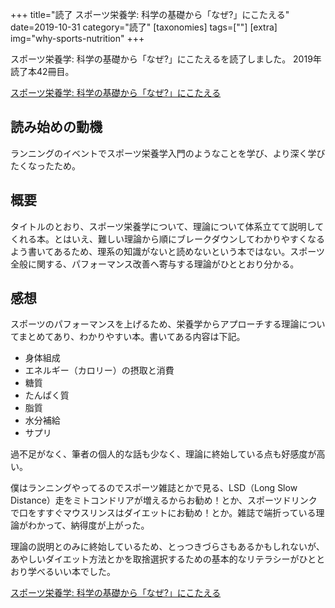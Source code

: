 +++
title="読了 スポーツ栄養学: 科学の基礎から「なぜ?」にこたえる"
date=2019-10-31
category="読了"
[taxonomies]
tags=[""]
[extra]
img="why-sports-nutrition"
+++

スポーツ栄養学: 科学の基礎から「なぜ?」にこたえるを読了しました。
2019年読了本42冊目。

[スポーツ栄養学: 科学の基礎から「なぜ?」にこたえる](https://amzn.to/2xQ3rnF)
	
## 読み始めの動機

ランニングのイベントでスポーツ栄養学入門のようなことを学び、より深く学びたくなったため。

## 概要

タイトルのとおり、スポーツ栄養学について、理論について体系立てて説明してくれる本。とはいえ、難しい理論から順にブレークダウンしてわかりやすくなるよう書いてあるため、理系の知識がないと読めないという本ではない。スポーツ全般に関する、パフォーマンス改善へ寄与する理論がひととおり分かる。

## 感想

スポーツのパフォーマンスを上げるため、栄養学からアプローチする理論についてまとめてあり、わかりやすい本。書いてある内容は下記。

* 身体組成
* エネルギー（カロリー）の摂取と消費
* 糖質
* たんぱく質
* 脂質
* 水分補給
* サプリ

過不足がなく、筆者の個人的な話も少なく、理論に終始している点も好感度が高い。

僕はランニングやってるのでスポーツ雑誌とかで見る、LSD（Long Slow Distance）走をミトコンドリアが増えるからお勧め！とか、スポーツドリンクで口をすすぐマウスリンスはダイエットにお勧め！とか。雑誌で端折っている理論がわかって、納得度が上がった。

理論の説明とのみに終始しているため、とっつきづらさもあるかもしれないが、あやしいダイエット方法とかを取捨選択するための基本的なリテラシーがひととおり学べるいい本でした。

[スポーツ栄養学: 科学の基礎から「なぜ?」にこたえる](https://amzn.to/2xQ3rnF)
